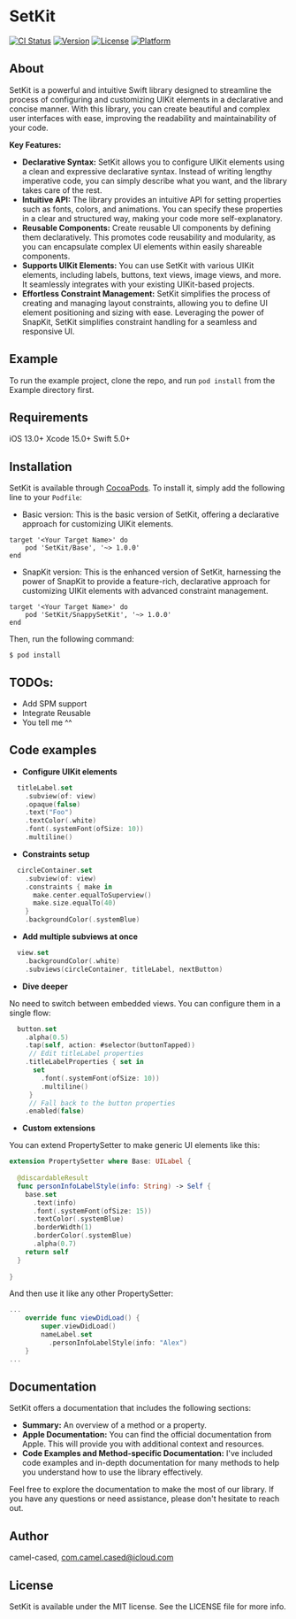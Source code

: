 # SetKit

[![CI Status](https://img.shields.io/travis/camel-cased/SetKit.svg?style=flat)](https://travis-ci.org/camel-cased/SetKit)
[![Version](https://img.shields.io/cocoapods/v/SetKit.svg?style=flat)](https://cocoapods.org/pods/SetKit)
[![License](https://img.shields.io/cocoapods/l/SetKit.svg?style=flat)](https://cocoapods.org/pods/SetKit)
[![Platform](https://img.shields.io/cocoapods/p/SetKit.svg?style=flat)](https://cocoapods.org/pods/SetKit)

## About

SetKit is a powerful and intuitive Swift library designed to streamline the process of configuring and customizing UIKit elements in a declarative and concise manner. With this library, you can create beautiful and complex user interfaces with ease, improving the readability and maintainability of your code.

**Key Features:**

- **Declarative Syntax:** SetKit allows you to configure UIKit elements using a clean and expressive declarative syntax. Instead of writing lengthy imperative code, you can simply describe what you want, and the library takes care of the rest.
- **Intuitive API:** The library provides an intuitive API for setting properties such as fonts, colors, and animations. You can specify these properties in a clear and structured way, making your code more self-explanatory.
- **Reusable Components:** Create reusable UI components by defining them declaratively. This promotes code reusability and modularity, as you can encapsulate complex UI elements within easily shareable components.
- **Supports UIKit Elements:** You can use SetKit with various UIKit elements, including labels, buttons, text views, image views, and more. It seamlessly integrates with your existing UIKit-based projects.
- **Effortless Constraint Management:** SetKit simplifies the process of creating and managing layout constraints, allowing you to define UI element positioning and sizing with ease. Leveraging the power of SnapKit, SetKit simplifies constraint handling for a seamless and responsive UI.

## Example

To run the example project, clone the repo, and run `pod install` from the Example directory first.

## Requirements
iOS 13.0+
Xcode 15.0+
Swift 5.0+

## Installation

SetKit is available through [CocoaPods](https://cocoapods.org). To install it, simply add the following line to your `Podfile`:



- Basic version:
This is the basic version of SetKit, offering a declarative approach for customizing UIKit elements.
```
target '<Your Target Name>' do
    pod 'SetKit/Base', '~> 1.0.0'
end
```

- SnapKit version:
This is the enhanced version of SetKit, harnessing the power of SnapKit to provide a feature-rich, declarative approach for customizing UIKit elements with advanced constraint management.

```
target '<Your Target Name>' do
    pod 'SetKit/SnappySetKit', '~> 1.0.0'
end
```

Then, run the following command:

```
$ pod install
```

## TODOs:
- Add SPM support
- Integrate Reusable
- You tell me ^^ 

## Code examples

- **Configure UIKit elements**
```swift
  titleLabel.set
    .subview(of: view)
    .opaque(false)
    .text("Foo")
    .textColor(.white)
    .font(.systemFont(ofSize: 10))
    .multiline()
```

- **Constraints setup**
```swift      
  circleContainer.set
    .subview(of: view)
    .constraints { make in
      make.center.equalToSuperview()
      make.size.equalTo(40)
    }
    .backgroundColor(.systemBlue)
```

- **Add multiple subviews at once**
```swift
  view.set
    .backgroundColor(.white)
    .subviews(circleContainer, titleLabel, nextButton)

```

- **Dive deeper**

No need to switch between embedded views. You can configure them in a single flow:
```swift
  button.set
    .alpha(0.5)
    .tap(self, action: #selector(buttonTapped))
     // Edit titleLabel properties
    .titleLabelProperties { set in
      set
        .font(.systemFont(ofSize: 10))
        .multiline()
     }
     // Fall back to the button properties
    .enabled(false)
```

- **Custom extensions**

You can extend PropertySetter to make generic UI elements like this:

```swift
extension PropertySetter where Base: UILabel {
  
  @discardableResult
  func personInfoLabelStyle(info: String) -> Self {
    base.set
      .text(info)
      .font(.systemFont(ofSize: 15))
      .textColor(.systemBlue)
      .borderWidth(1)
      .borderColor(.systemBlue)
      .alpha(0.7)
    return self
  }
  
}
```

And then use it like any other PropertySetter:

```swift
...
    override func viewDidLoad() {
        super.viewDidLoad()
        nameLabel.set
          .personInfoLabelStyle(info: "Alex")
    }
...

```

## Documentation

SetKit offers a documentation that includes the following sections:

- **Summary:** An overview of a method or a property.
- **Apple Documentation:** You can find the official documentation from Apple. This will provide you with additional context and resources.
- **Code Examples and Method-specific Documentation:** I've included code examples and in-depth documentation for many methods to help you understand how to use the library effectively.

Feel free to explore the documentation to make the most of our library. If you have any questions or need assistance, please don't hesitate to reach out.


## Author

camel-cased, com.camel.cased@icloud.com

## License

SetKit is available under the MIT license. See the LICENSE file for more info.

